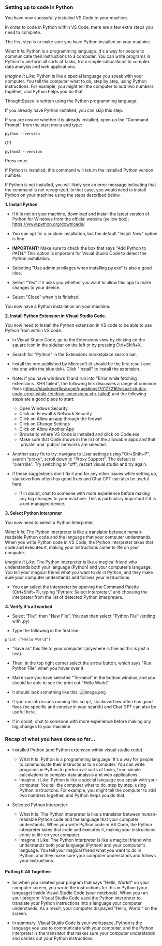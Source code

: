 ### Setting up to code in Python

You have now sucessfully installed VS Code to your machine.

In order to code in Python within VS Code, there are a few extra steps you need to complete.
    
The first step is to make sure you have Python installed on your machine.
    
*What It Is:* Python is a programming language. It's a way for people to communicate their instructions to a computer. You can write programs in Python to perform all sorts of tasks, from simple calculations to complex data analysis and web applications.
    
*Imagine It Like:* Python is like a special language you speak with your computer. You tell the computer what to do, step by step, using Python instructions. For example, you might tell the computer to add two numbers together, and Python helps you do that.
    
ThoughtSpace is written using the Python programming language.
    
If you already have Python installed, you can skip this step.
    
If you are unsure whether it is already installed, open up the "Command Prompt" from the start menu and type:

```
python --version
```

OR

```
python3 --version
```

Press enter.
    
If Python is installed, this command will return the installed Python version number. 
    
If Python is not installed, you will likely see an error message indicating that the command is not recognized. In that case, you would need to install Python on your machine using the steps described below.

**1. Install Python**

- If it is not on your machine, download and install the latest version of Python for Windows  from the official website (yellow box): https://www.python.org/downloads/

- You can opt for a custom installation, but the default "Install Now" option is fine.

- **IMPORTANT:** Make sure to check the box that says "Add Python to PATH." This option is important for Visual Studio Code to detect the Python installation.

- Selecting "Use admin privileges when installing py.exe" is also a good idea.

- Select "Yes" if it asks you whether you want to allow this app to make changes to your device.

- Select "Close" when it is finished.
    
You now have a Python installation on your machine.

**2. Install Python Extension in Visual Studio Code.**
    
You now need to install the Python extension in VS code to be able to use Python from within VS code.

- In Visual Studio Code, go to the Extensions view by clicking on the square icon in the sidebar on the left or by pressing Ctrl+Shift+X.

- Search for "Python" in the Extensions marketplace search bar.

- Install the one published by Microsoft (it should be the first result and the one with the blue tick). Click "Install" to install the extension.

- Note: if you have windows 11 and run into "Error while fetching extensions. XHR failed", the following link discusses a range of common fixes (https://stackoverflow.com/questions/70177216/visual-studio-code-error-while-fetching-extensions-xhr-failed)
and the following steps are a good place to start:


    - Open Windows Security
    - Click on Firewall & Network Security
    - Click on Allow an app through the firewall
    - Click on Change Settings
    - Click on Allow Another App
    - Browse to where VS Code is installed and click on Code.exe
    - Make sure that Code shows in the list of the allowable apps and that 'private' and 'public' networks are selected.


- Another easy fix to try: navigate to User settings using "Ctr+Shift+P", search "proxy", scroll down to "Proxy Support". The default is "override". Try switching to "off", restart visual studio and try again.

- If these suggestions don't fix it and for any other issues while setting up, stackoverflow often has good fixes and Chat GPT can also be useful here. 
    - If in doubt, chat to someone with more experience before making any big changes to your machine. This is particulary important if it is a uni-managed device.

**3. Select Python Interpreter**
    
You now need to select a Python Interpreter.
    
 *What It Is:* The Python interpreter is like a translator between human-readable Python code and the language that your computer understands. When you write Python code in VS Code, the Python interpreter takes that code and executes it, making your instructions come to life on your computer.

*Imagine It Like:* The Python interpreter is like a magical friend who understands both your language (Python) and your computer's language. You tell your magical friend what you want to do in Python, and they make sure your computer understands and follows your instructions.

- You can select the interpreter by opening the Command Palette (Ctrl+Shift+P), typing "Python: Select Interpreter," and choosing the interpreter from the list of detected Python interpreters.

**4. Verify it's all worked**

- Select "File", then "New File". You can then select "Python File" (ending with .py)

- Type the following in the first line: 

```
print ("Hello World")
```

- "Save as" this file to your computer (anywhere is fine as this is just a test).

- Then, in the top right corner select the arrow button, which says "Run Python File" when you hover over it.

- Make sure you have selected "Terminal" in the bottom window, and you should be able to see the print out "Hello World". 
    
- It should look something like this:
![image.png](https://hackmd.io/_uploads/rJoXGMeQ6.png)

- If you run into issues running this script, stackoverflow often has good fixes (be specific and concise in your search) and Chat GPT can also be useful here. 
- If in doubt, chat to someone with more experience before making any big changes to your machine.

### Recap of what you have done so far...

- Installed Python (and Python extension within visual studio code):
  - What It Is: Python is a programming language. It's a way for people to communicate their instructions to a computer. You can write programs in Python to perform all sorts of tasks, from simple calculations to complex data analysis and web applications.
  - Imagine It Like: Python is like a special language you speak with your computer. You tell the computer what to do, step by step, using Python instructions. For example, you might tell the computer to add two numbers together, and Python helps you do that.

- Selected Python Interpreter: 
  - What It Is: The Python interpreter is like a translator between human-readable Python code and the language that your computer understands. When you write Python code in VS Code, the Python interpreter takes that code and executes it, making your instructions come to life on your computer.
  - Imagine It Like: The Python interpreter is like a magical friend who understands both your language (Python) and your computer's language. You tell your magical friend what you want to do in Python, and they make sure your computer understands and follows your instructions.

#### Putting It All Together:

- So when you created your program that says "Hello, World!" on your computer screen, you wrote the instructions for this in Python (your language) inside Visual Studio Code (your notebook). When you ran your program, Visual Studio Code used the Python interpreter to translate your Python instructions into a language your computer understands. As a result, your computer displayed "Hello, World!" on the screen.
  
- In summary, Visual Studio Code is your workspace, Python is the language you use to communicate with your computer, and the Python interpreter is the translator that makes sure your computer understands and carries out your Python instructions.